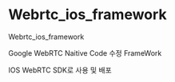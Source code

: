 # Webrtc_ios_framework
Webrtc_ios_framework

Google WebRTC Naitive Code 수정 FrameWork

IOS WebRTC SDK로 사용 및 배포
